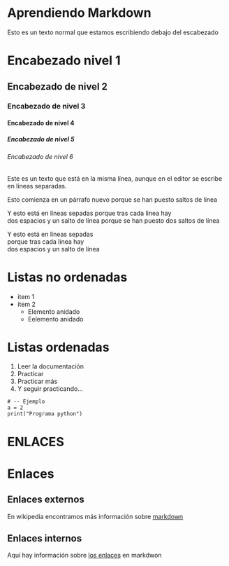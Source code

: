 # Aprendiendo Markdown

Esto es un texto normal que estamos escribiendo debajo del escabezado

# Encabezado nivel 1
## Encabezado de nivel 2
### Encabezado de nivel 3
#### Encabezado de nivel 4
##### Encabezado de nivel 5
###### Encabezado de nivel 6

Este es un texto que está
en la misma línea, aunque en 
el
editor se escribe en líneas separadas.

Esto comienza en un párrafo
nuevo porque se han puesto saltos de línea


Y esto está en líneas sepadas porque tras cada linea hay  
dos espacios y un salto de línea porque se han puesto dos saltos de línea

Y esto está en líneas sepadas  
porque tras cada linea hay  
dos espacios y un salto de línea


# Listas no ordenadas
* item 1
* item 2
  * Elemento anidado
  * Eelemento anidado

# Listas ordenadas
1. Leer la documentación
2. Practicar
3. Practicar más
4. Y seguir practicando...



```
# -- Ejemplo
a = 2
print("Programa python")

```  



# ENLACES
# Enlaces 

## Enlaces externos

En wikipedia encontramos más información sobre [markdown](https://es.wikipedia.org/wiki/Markdown)

## Enlaces internos

Aquí hay información sobre [los enlaces](#Enlaces) en markdwon



























